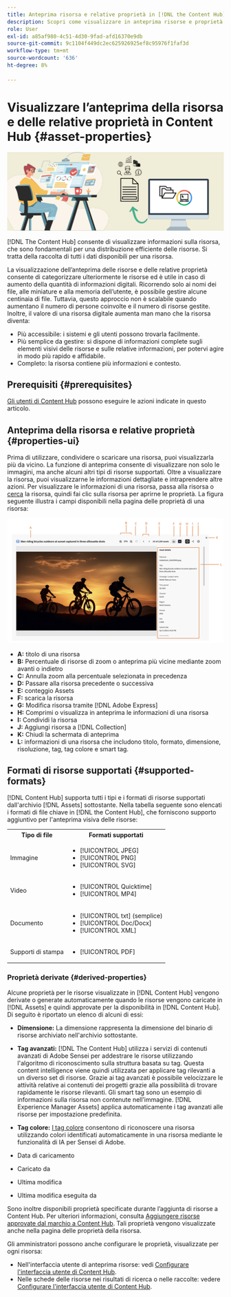 ```yaml
---
title: Anteprima risorsa e relative proprietà in [!DNL the Content Hub]
description: Scopri come visualizzare in anteprima risorse e proprietà in [!DNL Content Hub]
role: User
exl-id: a85af980-4c51-4d30-9fad-afd16370e9db
source-git-commit: 9c1104f449dc2ec625926925ef8c95976f1faf3d
workflow-type: tm+mt
source-wordcount: '636'
ht-degree: 8%

---
```


# Visualizzare l’anteprima della risorsa e delle relative proprietà in Content Hub {#asset-properties}

![Immagine banner metadati](assets/metadata-banner-image.png)

[!DNL The Content Hub] consente di visualizzare informazioni sulla risorsa, che sono fondamentali per una distribuzione efficiente delle risorse. Si tratta della raccolta di tutti i dati disponibili per una risorsa.

La visualizzazione dell’anteprima delle risorse e delle relative proprietà consente di categorizzare ulteriormente le risorse ed è utile in caso di aumento della quantità di informazioni digitali. Ricorrendo solo ai nomi dei file, alle miniature e alla memoria dell’utente, è possibile gestire alcune centinaia di file. Tuttavia, questo approccio non è scalabile quando aumentano il numero di persone coinvolte e il numero di risorse gestite. Inoltre, il valore di una risorsa digitale aumenta man mano che la risorsa diventa:

* Più accessibile: i sistemi e gli utenti possono trovarla facilmente.
* Più semplice da gestire: si dispone di informazioni complete sugli elementi visivi delle risorse e sulle relative informazioni, per potervi agire in modo più rapido e affidabile.
* Completo: la risorsa contiene più informazioni e contesto.

## Prerequisiti {#prerequisites}

[Gli utenti di Content Hub](deploy-content-hub.md#onboard-content-hub-users) possono eseguire le azioni indicate in questo articolo.

## Anteprima della risorsa e relative proprietà {#properties-ui}

Prima di utilizzare, condividere o scaricare una risorsa, puoi visualizzarla più da vicino. La funzione di anteprima consente di visualizzare non solo le immagini, ma anche alcuni altri tipi di risorse supportati. Oltre a visualizzare la risorsa, puoi visualizzarne le informazioni dettagliate e intraprendere altre azioni. Per visualizzare le informazioni di una risorsa, passa alla risorsa o [cerca](search-assets.md) la risorsa, quindi fai clic sulla risorsa per aprirne le proprietà. La figura seguente illustra i campi disponibili nella pagina delle proprietà di una risorsa:

![Proprietà dell&#39;interfaccia utente di una risorsa](assets/properties-ui.png)

* **A:** titolo di una risorsa
* **B:** Percentuale di risorse di zoom o anteprima più vicine mediante zoom avanti o indietro
* **C:** Annulla zoom alla percentuale selezionata in precedenza
* **D:** Passare alla risorsa precedente o successiva
* **E:** conteggio Assets
* **F:** scarica la risorsa
* **G:** Modifica risorsa tramite [!DNL Adobe Express]
* **H:** Comprimi o visualizza in anteprima le informazioni di una risorsa
* **I:** Condividi la risorsa
* **J:** Aggiungi risorsa a [!DNL Collection]
* **K:** Chiudi la schermata di anteprima
* **L:** informazioni di una risorsa che includono titolo, formato, dimensione, risoluzione, tag, tag colore e smart tag.

## Formati di risorse supportati {#supported-formats}

[!DNL Content Hub] supporta tutti i tipi e i formati di risorse supportati dall&#39;archivio [!DNL Assets] sottostante. Nella tabella seguente sono elencati i formati di file chiave in [!DNL the Content Hub], che forniscono supporto aggiuntivo per l&#39;anteprima visiva delle risorse:

<table> 
    <tbody>
     <tr>
      <th><strong>Tipo di file</strong></th>
      <th><strong>Formati supportati</strong></th>
     </tr>
     <tr>
      <td>Immagine</td>
      <td>
        <ul>
            <li>[!UICONTROL JPEG]</li> 
            <li>[!UICONTROL PNG]</li> 
            <li>[!UICONTROL SVG]</li>
        </ul>
      </td>
     </tr>
     <tr>
      <td>Video</td>
      <td>
        <ul>
            <li>[!UICONTROL Quicktime]</li>  
            <li>[!UICONTROL MP4]</li> 
        </ul>
      </td>
     </tr>
      <tr>
      <td>Documento</td>
      <td>
        <ul>
            <li>[!UICONTROL txt] (semplice)</li>  
            <li>[!UICONTROL Doc/Docx]</li> 
            <li>[!UICONTROL XML]</li>
        </ul>
      </td>
     </tr>
     <tr>
      <td>Supporti di stampa</td>
      <td>
        <ul>
            <li>[!UICONTROL PDF]</li>  
        </ul>
      </td>
     </tr>  
    </tbody>
   </table>

### Proprietà derivate {#derived-properties}

Alcune proprietà per le risorse visualizzate in [!DNL Content Hub] vengono derivate o generate automaticamente quando le risorse vengono caricate in [!DNL Assets] e quindi approvate per la disponibilità in [!DNL Content Hub]. Di seguito è riportato un elenco di alcuni di essi:

* **Dimensione:** La dimensione rappresenta la dimensione del binario di risorse archiviato nell&#39;archivio sottostante.

<!--* **Tags:** Tags help you categorize assets that can be browsed and searched more efficiently. Tagging helps in propagating the appropriate taxonomy to other users and workflows. -->

* **Tag avanzati:** [!DNL The Content Hub] utilizza i servizi di contenuti avanzati di Adobe Sensei per addestrare le risorse utilizzando l&#39;algoritmo di riconoscimento sulla struttura basata su tag. Questa content intelligence viene quindi utilizzata per applicare tag rilevanti a un diverso set di risorse. Grazie ai tag avanzati è possibile velocizzare le attività relative ai contenuti dei progetti grazie alla possibilità di trovare rapidamente le risorse rilevanti. Gli smart tag sono un esempio di informazioni sulla risorsa non contenute nell’immagine. [!DNL Experience Manager Assets] applica automaticamente i tag avanzati alle risorse per impostazione predefinita.

* **Tag colore:** [I tag colore](#https://experienceleague.adobe.com/docs/experience-manager-cloud-service/content/assets/manage/color-tag-images.html?lang=it) consentono di riconoscere una risorsa utilizzando colori identificati automaticamente in una risorsa mediante le funzionalità di IA per Sensei di Adobe.

* Data di caricamento

* Caricato da

* Ultima modifica

* Ultima modifica eseguita da

Sono inoltre disponibili proprietà specificate durante l’aggiunta di risorse a Content Hub. Per ulteriori informazioni, consulta [Aggiungere risorse approvate dal marchio a Content Hub](upload-brand-approved-assets.md). Tali proprietà vengono visualizzate anche nella pagina delle proprietà della risorsa.

Gli amministratori possono anche configurare le proprietà, visualizzate per ogni risorsa:

* Nell&#39;interfaccia utente di anteprima risorse: vedi [Configurare l&#39;interfaccia utente di Content Hub](configure-content-hub-ui-options.md#configure-asset-details-content-hub).
* Nelle schede delle risorse nei risultati di ricerca o nelle raccolte: vedere [Configurare l&#39;interfaccia utente di Content Hub](configure-content-hub-ui-options.md#asset-card).

<!--

### Date range {#date-range} 

The date range allows you to select dates you want to see the assets. You can customize date range by choosing the start and end dates. 

-->
